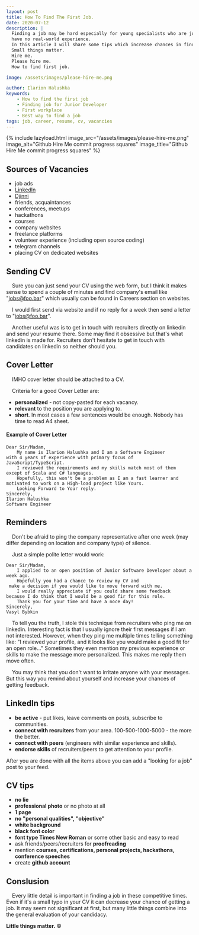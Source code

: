 ```yaml
---
layout: post
title: How To Find The First Job.
date: 2020-07-12
description: |
  Finding a job may be hard especially for young specialists who are just entering the industry and 
  have no real-world experience.
  In this article I will share some tips which increase chances in finding a job.
  Small things matter.
  Hire me.
  Please hire me.
  How to find first job.

image: /assets/images/please-hire-me.png

author: Ilarion Halushka
keywords:
    - How to find the first job
    - Finding job for Junior Developer
    - First workplace
    - Best way to find a job
tags: job, career, resume, cv, vacancies
---
```


{% include lazyload.html image_src="/assets/images/please-hire-me.png" image_alt="Github Hire Me commit progress squares" image_title="Github Hire Me commit progress squares" %}

## Sources of Vacancies

* job ads
* <a target="_blank" href="https://linkedin.com">LinkedIn</a> 
* <a target="_blank" href="https://djinni.co">Djinni</a>
* friends, acquaintances
* conferences, meetups
* hackathons
* courses
* company websites
* freelance platforms
* volunteer experience (including open source coding)
* telegram channels
* placing CV on dedicated websites


## Sending CV

&nbsp;&nbsp;&nbsp; Sure you can just send your CV using the web form, 
but I think it makes sense to spend a couple of minutes and find company's email like
"jobs@foo.bar" which usually can be found in Careers section on websites.

&nbsp;&nbsp;&nbsp; I would first send via website and if no reply for a week then
send a letter to "jobs@foo.bar".

&nbsp;&nbsp;&nbsp; Another useful was is to get in touch with recruiters directly 
on linkedin and send your resume there. 
Some may find it obsessive but that's what linkedin is made for.
Recruiters don't hesitate to get in touch with candidates on linkedin so neither should you.

## Cover Letter

&nbsp;&nbsp;&nbsp; IMHO cover letter should be attached to a CV.
 
&nbsp;&nbsp;&nbsp; Criteria for a good Cover Letter are:

* **personalized** - not copy-pasted for each vacancy.
* **relevant** to the position you are applying to.
* **short**. In most cases a few sentences would be enough. Nobody has time to read A4 sheet.

#### Example of Cover Letter

```
Dear Sir/Madam,
    My name is Ilarion Halushka and I am a Software Engineer
with 4 years of experience with primary focus of JavaScript/TypeScript.
    I reviewed the requirements and my skills match most of them
except of Scala and C# languages.
    Hopefully, this won't be a problem as I am a fast learner and 
motivated to work on a High-load project like Yours.
    Looking Forward to Your reply.
Sincerely, 
Ilarion Halushka
Software Engineer
```


## Reminders

&nbsp;&nbsp;&nbsp; Don't be afraid to ping the company representative
after one week (may differ depending on location and company type) of silence.

&nbsp;&nbsp;&nbsp; Just a simple polite letter would work:

```
Dear Sir/Madam,
    I applied to an open position of Junior Software Developer about a week ago.
    Hopefully you had a chance to review my CV and
 make a decision if you would like to move forward with me.
    I would really appreciate if you could share some feedback
because I do think that I would be a good fir for this role.
    Thank you for your time and have a noce day!
Sincerely, 
Vasyl Bybkin
```

&nbsp;&nbsp;&nbsp; To tell you the truth, I stole this technique from recruiters
who ping me on linkedin. Interesting fact is that I usually ignore their first messages
if I am not interested. However, when they ping me multiple times telling something like: 
"I reviewed your profile, and it looks like you would make a good fit for an open role..."
Sometimes they even mention my previous experience or skills to make the message more personalized.
This makes me reply them move often.

&nbsp;&nbsp;&nbsp; You may think that you don't want to irritate anyone with your messages.
But this way you remind about yourself and increase your chances of getting feedback.

## LinkedIn tips

* **be active** - put likes, leave comments on posts, subscribe to communities.
* **connect with recruiters** from your area. 100-500-1000-5000 - the more the better.
* **connect with peers** (engineers with similar experience and skills).
* **endorse skills** of recruiters/peers to get attention to your profile.

After you are done with all the items above you can add a "looking for a job" post to your feed.

## CV tips

* **no lie**
* **professional photo** or no photo at all
* **1 page**
* **no "personal qualities", "objective"**
* **white background**
* **black font color**
* **font type Times New Roman** or some other basic and easy to read
* ask friends/peers/recruiters for **proofreading** 
* mention **courses, certifications, personal projects, hackathons, conference speeches**
* create **github account**

## Conslusion

&nbsp;&nbsp;&nbsp; Every little detail is important in finding a job in these competitive times. 
Even if it's a small typo in your CV it can decrease your chance of getting a job.
It may seem not significant at first, but many little things combine into the general evaluation of your candidacy.


**Little things matter.** ©







